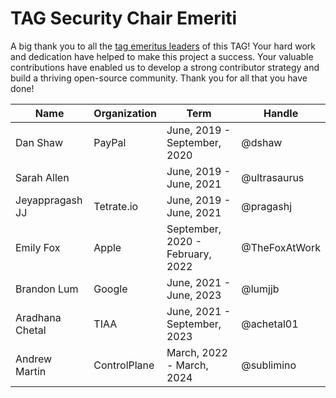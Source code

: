 # TAG Security Chair Emeriti

A big thank you to all the [tag emeritus leaders](/tag-emeritus-leaders.md) of this TAG! Your hard work and dedication have helped to make this project a success. Your valuable contributions have enabled us to develop a strong contributor strategy and build a thriving open-source community. Thank you for all that you have done!

<!-- cSpell:disable -->

| Name                  | Organization            | Term                | Handle    |
|-----------------------|------------------------|---------------------|-----------|
| Dan Shaw              | PayPal                 | June, 2019 - September, 2020 | @dshaw    |
| Sarah Allen           |                        | June, 2019 - June, 2021 | @ultrasaurus |
| Jeyappragash JJ       | Tetrate.io             | June, 2019 - June, 2021 | @pragashj |
| Emily Fox             | Apple                  | September, 2020 - February, 2022 | @TheFoxAtWork |
| Brandon Lum           | Google                 | June, 2021 - June, 2023 | @lumjjb   |
| Aradhana Chetal       | TIAA                   | June, 2021 - September, 2023 | @achetal01 |
| Andrew Martin         | ControlPlane           | March, 2022 - March, 2024 | @sublimino|

<!-- cSpell:disable -->
